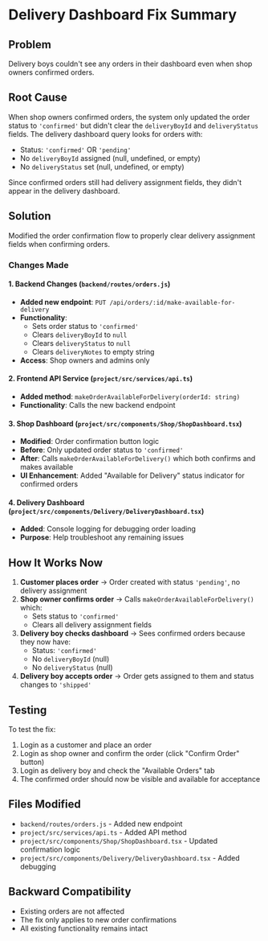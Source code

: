 # Delivery Dashboard Fix Summary

## Problem
Delivery boys couldn't see any orders in their dashboard even when shop owners confirmed orders.

## Root Cause
When shop owners confirmed orders, the system only updated the order status to `'confirmed'` but didn't clear the `deliveryBoyId` and `deliveryStatus` fields. The delivery dashboard query looks for orders with:
- Status: `'confirmed'` OR `'pending'`
- No `deliveryBoyId` assigned (null, undefined, or empty)
- No `deliveryStatus` set (null, undefined, or empty)

Since confirmed orders still had delivery assignment fields, they didn't appear in the delivery dashboard.

## Solution
Modified the order confirmation flow to properly clear delivery assignment fields when confirming orders.

### Changes Made

#### 1. Backend Changes (`backend/routes/orders.js`)
- **Added new endpoint**: `PUT /api/orders/:id/make-available-for-delivery`
- **Functionality**: 
  - Sets order status to `'confirmed'`
  - Clears `deliveryBoyId` to `null`
  - Clears `deliveryStatus` to `null`
  - Clears `deliveryNotes` to empty string
- **Access**: Shop owners and admins only

#### 2. Frontend API Service (`project/src/services/api.ts`)
- **Added method**: `makeOrderAvailableForDelivery(orderId: string)`
- **Functionality**: Calls the new backend endpoint

#### 3. Shop Dashboard (`project/src/components/Shop/ShopDashboard.tsx`)
- **Modified**: Order confirmation button logic
- **Before**: Only updated order status to `'confirmed'`
- **After**: Calls `makeOrderAvailableForDelivery()` which both confirms and makes available
- **UI Enhancement**: Added "Available for Delivery" status indicator for confirmed orders

#### 4. Delivery Dashboard (`project/src/components/Delivery/DeliveryDashboard.tsx`)
- **Added**: Console logging for debugging order loading
- **Purpose**: Help troubleshoot any remaining issues

## How It Works Now

1. **Customer places order** → Order created with status `'pending'`, no delivery assignment
2. **Shop owner confirms order** → Calls `makeOrderAvailableForDelivery()` which:
   - Sets status to `'confirmed'`
   - Clears all delivery assignment fields
3. **Delivery boy checks dashboard** → Sees confirmed orders because they now have:
   - Status: `'confirmed'`
   - No `deliveryBoyId` (null)
   - No `deliveryStatus` (null)
4. **Delivery boy accepts order** → Order gets assigned to them and status changes to `'shipped'`

## Testing
To test the fix:
1. Login as a customer and place an order
2. Login as shop owner and confirm the order (click "Confirm Order" button)
3. Login as delivery boy and check the "Available Orders" tab
4. The confirmed order should now be visible and available for acceptance

## Files Modified
- `backend/routes/orders.js` - Added new endpoint
- `project/src/services/api.ts` - Added API method
- `project/src/components/Shop/ShopDashboard.tsx` - Updated confirmation logic
- `project/src/components/Delivery/DeliveryDashboard.tsx` - Added debugging

## Backward Compatibility
- Existing orders are not affected
- The fix only applies to new order confirmations
- All existing functionality remains intact
